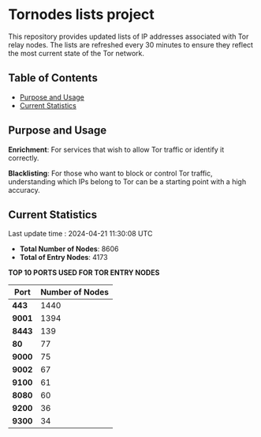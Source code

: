 # Tornodes lists project

This repository provides updated lists of IP addresses associated with Tor relay nodes. The lists are refreshed every 30 minutes to ensure they reflect the most current state of the Tor network.

## Table of Contents

- [Purpose and Usage](#purpose-and-usage)
- [Current Statistics](#current-statistics)


## Purpose and Usage

**Enrichment**: For services that wish to allow Tor traffic or identify it correctly.

**Blacklisting**: For those who want to block or control Tor traffic, understanding which IPs belong to Tor can be a starting point with a high accuracy.

## Current Statistics

Last update time : 2024-04-21 11:30:08 UTC

- **Total Number of Nodes**: 8606
- **Total of Entry Nodes**: 4173

**TOP 10 PORTS USED FOR TOR ENTRY NODES**

| **Port** | **Number of Nodes** |
|------|-----------------|
| **443**   | 1440  |
| **9001**   | 1394  |
| **8443**   | 139  |
| **80**   | 77  |
| **9000**   | 75  |
| **9002**   | 67  |
| **9100**   | 61  |
| **8080**   | 60  |
| **9200**   | 36  |
| **9300**   | 34  |

